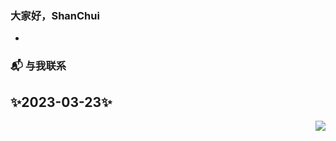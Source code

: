 ### 大家好，ShanChui </h2>

- 

### 📬 与我联系


## ✨2023-03-23✨

<img align="right" src="https://github-readme-stats.vercel.app/api?username=Yshanchui&show_icons=true&bg_color=30,e96443,904e95&title_color=fff&text_color=fff&icon_color=fff&hide_border=true&locale=cn">
